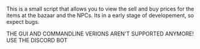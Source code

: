 This is a small script that allows you to view the sell and buy prices for the items at the bazaar and the NPCs.
Its in a early stage of developement, so expect bugs.


THE GUI AND COMMANDLINE VERIONS AREN'T SUPPORTED ANYMORE! USE THE DISCORD BOT

